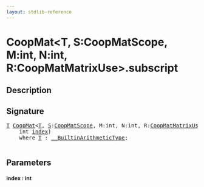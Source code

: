 ```yaml
---
layout: stdlib-reference
---
```


# CoopMat\<T, S:CoopMatScope, M:int, N:int, R:CoopMatMatrixUse\>\.subscript

## Description





## Signature 

<pre>
<a href="../types/coopmat-04/index.html#typeparam-T" class="code_type">T</a> <a href="../types/coopmat-04/index.html" class="code_type">CoopMat</a>&lt;<a href="../types/coopmat-04/index.html#typeparam-T" class="code_type">T</a>, <a href="../types/coopmat-04/index.html#decl-S" class="code_var">S</a>:<a href="../types/coopmatscope-047/index.html" class="code_type">CoopMatScope</a>, M:<span class="code_keyword">int</span>, N:<span class="code_keyword">int</span>, R:<a href="../types/coopmatmatrixuse-047d/index.html" class="code_type">CoopMatMatrixUse</a>&gt;.<a href="subscript.html">subscript</a>(
    <span class="code_keyword">int</span> <a href="subscript.html#decl-index" class="code_param">index</a>)
    <span class='code_keyword'>where</span> <a href="../types/coopmat-04/index.html#typeparam-T" class="code_type">T</a> : <a href="../interfaces/0_builtinarithmetictype-029j/index.html" class="code_type">__BuiltinArithmeticType</a>;

</pre>

## Parameters

####  <a id="decl-index"></a>index  : int

